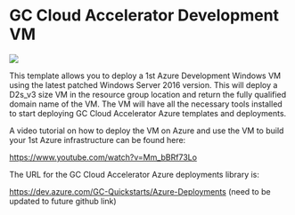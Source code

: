 # GC Cloud Accelerator Development VM

<a href="https://portal.azure.com/#create/Microsoft.Template/uri/https%3A%2F%2Fraw.githubusercontent.com%2Fbernardmaltais%2FGC-Quickstarts-Foundation%2Fmaster%2Fazuredeploy.json" target="_blank">
    <img src="http://azuredeploy.net/deploybutton.png"/>
</a>

This template allows you to deploy a 1st Azure Development Windows VM using the latest patched Windows Server 2016 version. This will deploy a D2s_v3 size VM in the resource group location and return the fully qualified domain name of the VM. The VM will have all the necessary tools installed to start deploying GC Cloud Accelerator Azure templates and deployments.

A video tutorial on how to deploy the VM on Azure and use the VM to build your 1st Azure infrastructure can be found here: 

https://www.youtube.com/watch?v=Mm_bBRf73Lo

The URL for the GC Cloud Accelerator Azure deployments library is:

https://dev.azure.com/GC-Quickstarts/Azure-Deployments (need to be updated to future github link)
